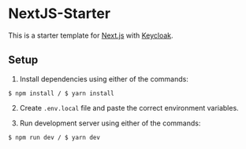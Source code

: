 # NextJS-Starter

This is a starter template for [Next.js](https://nextjs.org/learn) with [Keycloak](https://github.com/keycloak/keycloak).

## Setup

1. Install dependencies using either of the commands:

```
$ npm install / $ yarn install
```

2. Create `.env.local` file and paste the correct environment variables.

3. Run development server using either of the commands:

```
$ npm run dev / $ yarn dev
```
